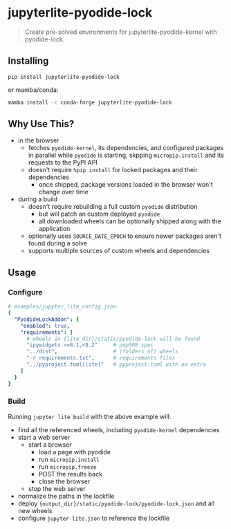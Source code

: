 # jupyterlite-pyodide-lock

> Create pre-solved environments for jupyterlite-pyodide-kernel with pyodide-lock.

## Installing

```
pip install jupyterlite-pyodide-lock
```

or mamba/conda:

```bash
mamba install -c conda-forge jupyterlite-pyodide-lock
```

## Why Use This?

- in the browser
  - fetches `pyodide-kernel`, its dependencies, and configured packages in parallel
    while `pyodide` is starting, skpping `micropip.install` and its requests to
    the PyPI API
  - doesn't require `%pip install` for locked packages and their dependencies
    - once shipped, package versions loaded in the browser won't change over time
- during a build
  - doesn't require rebuilding a full custom `pyodide` distribution
    - but will patch an custom deployed `pyodide`
    - all downloaded wheels can be optionally shipped along with the application
  - optionally uses `SOURCE_DATE_EPOCH` to ensure newer packages aren't
    found during a solve
  - supports multiple sources of custom wheels and dependencies

## Usage

### Configure

```yaml
# examples/jupyter_lite_config.json
{
  "PyodideLockAddon": {
    "enabled": true,
    "requirements": [
      # wheels in {lite_dir}/static/pyodide-lock will be found
      "ipywidgets >=8.1,<8.2"     # pep508 spec
      "../dist",                  # (folders of) wheels
      "-r requirements.txt",      # requirements files
      "../pyproject.toml[lite]"   # pyproject.toml with an extra
    ]
  }
}
```

### Build

Running `jupyter lite build` with the above example will:

- find all the referenced wheels, including `pyodide-kernel` dependencies
- start a web server
  - start a browser
    - load a page with pyodide
    - run `micropip.install`
    - run `micropip.freeze`
    - POST the results back
    - close the browser
  - stop the web server
- normalize the paths in the lockfile
- deploy `{output_dir}/static/pyodide-lock/pyodide-lock.json` and all new wheels
- configure `jupyter-lite.json` to reference the lockfile
